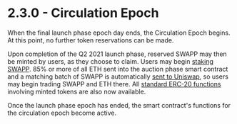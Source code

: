 # 2.3.0 - Circulation Epoch

When the final launch phase epoch day ends, the Circulation Epoch begins. At this point, no further token reservations can be made.

Upon completion of the Q2 2021 launch phase, reserved SWAPP may then be minted by users, as they choose to claim. Users may begin [staking SWAPP](https://swapp.org/whitepaper#sec-2-3-5). 85% or more of all ETH sent into the auction phase smart contract and a matching batch of SWAPP is automatically [sent to Uniswap](liquidity-transformer-epoch.md), so users may begin trading SWAPP and ETH there. All [standard ERC-20 functions](erc-20-functionality.md) involving minted tokens are also now available.

Once the launch phase epoch has ended, the smart contract's functions for the circulation epoch become active.

